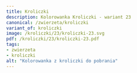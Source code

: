 ```yaml
---
title: Kroliczki
description: Kolorowanka Kroliczki - wariant 23
canonical: /zwierzeta/kroliczki
variant_of: kroliczki
image: /kroliczki/23/kroliczki-23.svg
pdf: /kroliczki/23/kroliczki-23.pdf
tags:
- zwierzeta
- kroliczki
alt: "Kolorowanka z kroliczki do pobrania"
---
```

